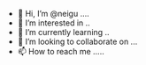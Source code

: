 - 👋 Hi, I’m @neigu ....
- 👀 I’m interested in ..
- 🌱 I’m currently learning ..
- 💞️ I’m looking to collaborate on ...
- 📫 How to reach me .....

<!---
neigu/neigu is a ✨ special ✨ repository because its `README.md` (this file) appears on your GitHub profile.
You can click the Preview link to take a look at your changes.
--->
